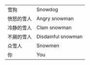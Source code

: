 |||
|---|---|
|雪狗|Snowdog|
|愤怒的雪人|Angry snowman|
|冷静的雪人|Clam snowman|
|不屑的雪人|Disdainful snowman|
|众雪人|Snowmen|
|你|You|
